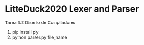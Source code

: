 # LitteDuck2020 Lexer and Parser

Tarea 3.2
Disenio de Compiladores

1. pip install ply
2. python parser.py file_name
